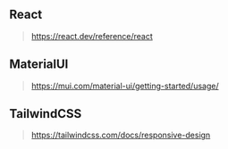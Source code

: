 ## React
> https://react.dev/reference/react
## MaterialUI
> https://mui.com/material-ui/getting-started/usage/
## TailwindCSS
> https://tailwindcss.com/docs/responsive-design